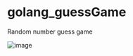 # golang_guessGame
Random number guess game

![image](https://user-images.githubusercontent.com/64991182/167266343-063ba8c8-6fdc-483d-b669-f236b8ef4f09.png)

